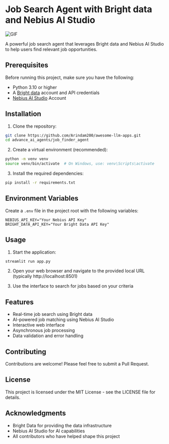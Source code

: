 # Job Search Agent with Bright data and Nebius AI Studio

![GIF](./assets/job-search.gif)

A powerful job search agent that leverages Bright data and Nebius AI Studio to help users find relevant job opportunities.

## Prerequisites

Before running this project, make sure you have the following:

- Python 3.10 or higher
- A [Bright data](https://brightdata.com/) account and API credentials
- [Nebius AI Studio](https://studio.nebius.com/) Account

## Installation

1. Clone the repository:

```bash
git clone https://github.com/Arindam200/awesome-llm-apps.git
cd advance_ai_agents/job_finder_agent
```

2. Create a virtual environment (recommended):

```bash
python -m venv venv
source venv/bin/activate  # On Windows, use: venv\Scripts\activate
```

3. Install the required dependencies:

```bash
pip install -r requirements.txt
```


## Environment Variables

Create a `.env` file in the project root with the following variables:

```
NEBIUS_API_KEY="Your Nebius API Key"
BRIGHT_DATA_API_KEY="Your Bright Data API Key"
```

## Usage

1. Start the application:

```bash
streamlit run app.py
```

2. Open your web browser and navigate to the provided local URL (typically http://localhost:8501)

3. Use the interface to search for jobs based on your criteria

## Features

- Real-time job search using Bright data
- AI-powered job matching using Nebius AI Studio
- Interactive web interface
- Asynchronous job processing
- Data validation and error handling

## Contributing

Contributions are welcome! Please feel free to submit a Pull Request.

## License

This project is licensed under the MIT License - see the LICENSE file for details.

## Acknowledgments

- Bright Data for providing the data infrastructure
- Nebius AI Studio for AI capabilities
- All contributors who have helped shape this project
